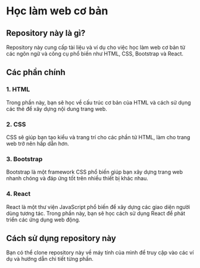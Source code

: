# Học làm web cơ bản

## Repository này là gì?

Repository này cung cấp tài liệu và ví dụ cho việc học làm web cơ bản từ các ngôn ngữ và công cụ phổ biến như HTML, CSS, Bootstrap và React.

## Các phần chính

### 1. HTML

Trong phần này, bạn sẽ học về cấu trúc cơ bản của HTML và cách sử dụng các thẻ để xây dựng nội dung trang web.

### 2. CSS

CSS sẽ giúp bạn tạo kiểu và trang trí cho các phần tử HTML, làm cho trang web trở nên hấp dẫn hơn.

### 3. Bootstrap

Bootstrap là một framework CSS phổ biến giúp bạn xây dựng trang web nhanh chóng và đáp ứng tốt trên nhiều thiết bị khác nhau.

### 4. React

React là một thư viện JavaScript phổ biến để xây dựng các giao diện người dùng tương tác. Trong phần này, bạn sẽ học cách sử dụng React để phát triển các ứng dụng web động.

## Cách sử dụng repository này

Bạn có thể clone repository này về máy tính của mình để truy cập vào các ví dụ và hướng dẫn chi tiết từng phần.


